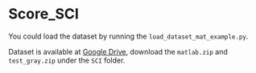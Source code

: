 # Score_SCI

You could load the dataset by running the `load_dataset_mat_example.py`.

Dataset is available at [Google Drive](https://drive.google.com/drive/folders/1OAwDAtdy7Nj8ECCUgLEj4AHQD3OoTgWU?usp=sharing), download the `matlab.zip` and `test_gray.zip` under the `SCI` folder.
